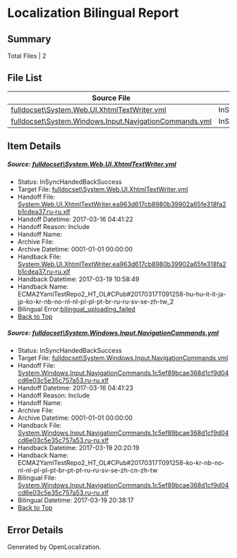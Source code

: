 # <a name='report-top'></a> Localization Bilingual Report

## Summary
 Total Files | 2

## File List
 Source File | Status | Details 
 ----------- | ------ | ------- 
 [fulldocset\System.Web.UI.XhtmlTextWriter.yml](https://github.com/OpenLocalizationTestOrg/ECMA2YamlTestRepo2/blob/9a577bbd8ead778fd4723fbdbce691e69b3b14d4/fulldocset/System.Web.UI.XhtmlTextWriter.yml) | InSyncHandedBackSuccess | [Details](#42e81e4681dc40e2c82eb3631bfc033f1029b18883666)
 [fulldocset\System.Windows.Input.NavigationCommands.yml](https://github.com/OpenLocalizationTestOrg/ECMA2YamlTestRepo2/blob/9a577bbd8ead778fd4723fbdbce691e69b3b14d4/fulldocset/System.Windows.Input.NavigationCommands.yml) | InSyncHandedBackSuccess | [Details](#1436474a12ed58c6cec003010b2dac78d31b491f86053)

## Item Details
##### <a name='42e81e4681dc40e2c82eb3631bfc033f1029b18883666'></a> Source: [fulldocset\System.Web.UI.XhtmlTextWriter.yml](https://github.com/OpenLocalizationTestOrg/ECMA2YamlTestRepo2/blob/9a577bbd8ead778fd4723fbdbce691e69b3b14d4/fulldocset/System.Web.UI.XhtmlTextWriter.yml)
* Status: InSyncHandedBackSuccess
* Target File: [fulldocset\System.Web.UI.XhtmlTextWriter.yml](https://github.com/OpenLocalizationTestOrg/ECMA2YamlTestRepo2.ru-ru/blob/477ecdde82d7a328a3378072f9229edd39550f73/fulldocset/System.Web.UI.XhtmlTextWriter.yml)
* Handoff File: [System.Web.UI.XhtmlTextWriter.ea963d617cb8980b39902a65fe318fa2b1cdea37.ru-ru.xlf](https://github.com/OpenLocalizationTestOrg/ECMA2YamlTestRepo2.handoff/blob/f5b7c794c0232d740d1abe0f184ad6404a10c89e/ol-handoff/OpenLocalizationTestOrg/ECMA2YamlTestRepo2.ru-ru/master/fulldocset/System.Web.UI.XhtmlTextWriter.ea963d617cb8980b39902a65fe318fa2b1cdea37.ru-ru.xlf)
* Handoff Datetime: 2017-03-16 04:41:22
* Handoff Reason: Include
* Handoff Name: 
* Archive File: 
* Archive Datetime: 0001-01-01 00:00:00
* Handback File: [System.Web.UI.XhtmlTextWriter.ea963d617cb8980b39902a65fe318fa2b1cdea37.ru-ru.xlf](https://github.com/OpenLocalizationTestOrg/ECMA2YamlTestRepo2.handback/blob/34fd016b888dc400a9e428c42104d28a41f46ac1/ol-handback/OpenLocalizationTestOrg/ECMA2YamlTestRepo2.ru-ru/master/fulldocset/System.Web.UI.XhtmlTextWriter.ea963d617cb8980b39902a65fe318fa2b1cdea37.ru-ru.xlf)
* Handback Datetime: 2017-03-19 10:58:49
* Handback Name: ECMA2YamlTestRepo2_HT_OL#CPub#20170317T091258-hu-hu-it-it-ja-jp-ko-kr-nb-no-nl-nl-pl-pl-pt-br-ru-ru-sv-se-zh-tw_2
* Bilingual Error:[bilingual_uploading_failed](#42e81e4681dc40e2c82eb3631bfc033f1029b18883666bilingual_uploading_failed)
* [Back to Top](#report-top)

##### <a name='1436474a12ed58c6cec003010b2dac78d31b491f86053'></a> Source: [fulldocset\System.Windows.Input.NavigationCommands.yml](https://github.com/OpenLocalizationTestOrg/ECMA2YamlTestRepo2/blob/9a577bbd8ead778fd4723fbdbce691e69b3b14d4/fulldocset/System.Windows.Input.NavigationCommands.yml)
* Status: InSyncHandedBackSuccess
* Target File: [fulldocset\System.Windows.Input.NavigationCommands.yml](https://github.com/OpenLocalizationTestOrg/ECMA2YamlTestRepo2.ru-ru/blob/42afc0825960cb00dbe2cb01b95f838761251626/fulldocset/System.Windows.Input.NavigationCommands.yml)
* Handoff File: [System.Windows.Input.NavigationCommands.1c5ef89bcae368d1cf9d04cd6e03c5e35c757a53.ru-ru.xlf](https://github.com/OpenLocalizationTestOrg/ECMA2YamlTestRepo2.handoff/blob/f5b7c794c0232d740d1abe0f184ad6404a10c89e/ol-handoff/OpenLocalizationTestOrg/ECMA2YamlTestRepo2.ru-ru/master/fulldocset/System.Windows.Input.NavigationCommands.1c5ef89bcae368d1cf9d04cd6e03c5e35c757a53.ru-ru.xlf)
* Handoff Datetime: 2017-03-16 04:41:23
* Handoff Reason: Include
* Handoff Name: 
* Archive File: 
* Archive Datetime: 0001-01-01 00:00:00
* Handback File: [System.Windows.Input.NavigationCommands.1c5ef89bcae368d1cf9d04cd6e03c5e35c757a53.ru-ru.xlf](https://github.com/OpenLocalizationTestOrg/ECMA2YamlTestRepo2.handback/blob/7b2057912d8c3ce2a584c80ff68ec60a0b1ce500/ol-handback/OpenLocalizationTestOrg/ECMA2YamlTestRepo2.ru-ru/master/fulldocset/System.Windows.Input.NavigationCommands.1c5ef89bcae368d1cf9d04cd6e03c5e35c757a53.ru-ru.xlf)
* Handback Datetime: 2017-03-19 20:20:19
* Handback Name: ECMA2YamlTestRepo2_HT_OL#CPub#20170317T091258-ko-kr-nb-no-nl-nl-pl-pl-pt-br-pt-pt-ru-ru-sv-se-zh-cn-zh-tw
* Bilingual File: [System.Windows.Input.NavigationCommands.1c5ef89bcae368d1cf9d04cd6e03c5e35c757a53.ru-ru.xlf](https://github.com/OpenLocalizationTestOrg/ECMA2YamlTestRepo2.handback/blob/7b2057912d8c3ce2a584c80ff68ec60a0b1ce500/ol-handback/OpenLocalizationTestOrg/ECMA2YamlTestRepo2.ru-ru/master/fulldocset/System.Windows.Input.NavigationCommands.1c5ef89bcae368d1cf9d04cd6e03c5e35c757a53.ru-ru.xlf)
* Bilingual Datetime: 2017-03-19 20:38:17
* [Back to Top](#report-top)


## Error Details

Generated by OpenLocalization.
